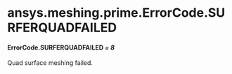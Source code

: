 # ansys.meshing.prime.ErrorCode.SURFERQUADFAILED

#### ErrorCode.SURFERQUADFAILED *= 8*

Quad surface meshing failed.

<!-- !! processed by numpydoc !! -->
